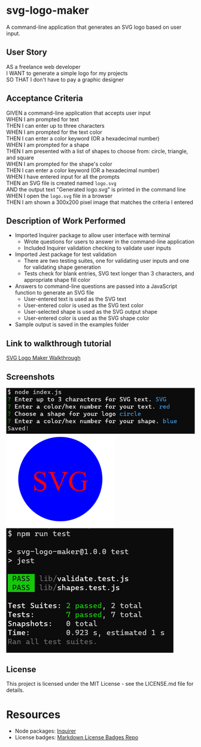 # svg-logo-maker
A command-line application that generates an SVG logo based on user input.

## User Story
AS a freelance web developer  
I WANT to generate a simple logo for my projects  
SO THAT I don't have to pay a graphic designer

## Acceptance Criteria
GIVEN a command-line application that accepts user input  
WHEN I am prompted for text  
THEN I can enter up to three characters  
WHEN I am prompted for the text color  
THEN I can enter a color keyword (OR a hexadecimal number)  
WHEN I am prompted for a shape  
THEN I am presented with a list of shapes to choose from: circle, triangle, and square  
WHEN I am prompted for the shape's color  
THEN I can enter a color keyword (OR a hexadecimal number)  
WHEN I have entered input for all the prompts  
THEN an SVG file is created named `logo.svg`  
AND the output text "Generated logo.svg" is printed in the command line  
WHEN I open the `logo.svg` file in a browser  
THEN I am shown a 300x200 pixel image that matches the criteria I entered

## Description of Work Performed
* Imported Inquirer package to allow user interface with terminal
  * Wrote questions for users to answer in the command-line application
  * Included Inquirer validation checking to validate user inputs
* Imported Jest package for test validation
  * There are two testing suites, one for validating user inputs and one for validating shape generation
  * Tests check for blank entries, SVG text longer than 3 characters, and appropriate shape fill color
* Answers to command-line questions are passed into a JavaScript function to generate an SVG file
  * User-entered text is used as the SVG text
  * User-entered color is used as the SVG text color
  * User-selected shape is used as the SVG output shape
  * User-entered color is used as the SVG shape color
* Sample output is saved in the examples folder

## Link to walkthrough tutorial
[SVG Logo Maker Walkthrough](https://drive.google.com/file/d/1J1SiNfNuwHeCyqr6tUaChFOurwLVETRV/view?usp=sharing)

## Screenshots
<img src="./assets/images/Screenshot1.png">
<img src="./assets/images/Screenshot2.png">
<img src="./assets/images/Screenshot3.png">

## License
This project is licensed under the MIT License - see the LICENSE.md file for details.

# Resources
- Node packages: [Inquirer](https://www.npmjs.com/package/inquirer)
- License badges: [Markdown License Badges Repo](https://gist.github.com/lukas-h/2a5d00690736b4c3a7ba)